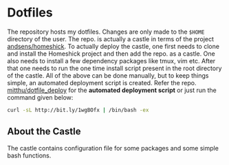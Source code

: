 # Dotfiles
The repository hosts my dotfiles. Changes are only made to the `$HOME` directory of the user.
The repo. is actually a castle in terms of the project [andsens/homeshick](https://github.com/andsens/homeshick).
To actually deploy the castle, one first needs to clone and install the Homeshick project and then add the repo. as a castle.
One also needs to install a few dependency packages like tmux, vim etc.
After that one needs to run the one time install script present in the root directory of the castle.
All of the above can be done manually, but to keep things simple, an automated deployment script is created.
Refer the repo. [mitthu/dotfile_deploy](https://github.com/mitthu/dotfiles_deploy) for the **automated deployment script** or just run the command given below:

```bash
curl -sL http://bit.ly/1wgBOfx | /bin/bash -ex
```

## About the Castle
The castle contains configuration file for some packages and some simple bash functions.
